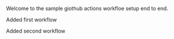 Welcome to the sample giothub actions workfloe setup end to end.

Added first workflow

Added second workflow 